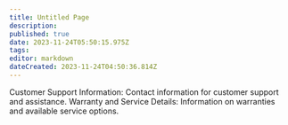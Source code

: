 ```yaml
---
title: Untitled Page
description: 
published: true
date: 2023-11-24T05:50:15.975Z
tags: 
editor: markdown
dateCreated: 2023-11-24T04:50:36.814Z
---
```


Customer Support Information: Contact information for customer support and assistance.
Warranty and Service Details: Information on warranties and available service options.